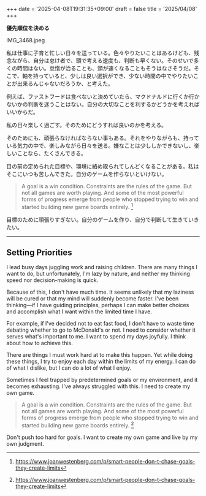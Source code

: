+++
date = '2025-04-08T19:31:35+09:00'
draft = false
title = '2025/04/08'
+++

**優先順位を決める**

IMG_3468.jpeg

私は仕事に子育と忙しい日々を送っている。色々やりたいことはあるけども、残念ながら、自分は怠け者で、頭で考える速度も、判断も早くない。そのせいで多くの時間はない。怠惰が治ることも、頭が速くなることもそうはなさそうだ。そこで、軸を持っていると、少しは良い選択ができ、少ない時間の中でやりたいことが出来るんじゃないだろうか、と考えた。

例えば、ファストフードは食べないと決めていたら、マクドナルドに行くか行かないかの判断を迷うことはない。自分の大切なことを利するかどうかを考えればいいからだ。

私の日々楽しく過ごす。そのためにどうすれば良いのかを考える。

そのためにも、頑張らなければならない事もある。それをやりながらも、持っている気力の中で、楽しみながら日々を送る。嫌なことは少ししかできないし、楽しいことなら、たくさんできる。

目の前の定められた目標や、環境に絡め取られてしんどくなることがある。私はそこにいつも苦しんできた。自分のゲームを作らないといけない。

> A goal is a win condition. Constraints are the rules of the game. But not all games are worth playing. And some of the most powerful forms of progress emerge from people who stopped trying to win and started building new game boards entirely.
[^1]

目標のために頑張りすぎない。自分のゲームを作り、自分で判断して生きていきたい。

---

## Setting Priorities

I lead busy days juggling work and raising children. There are many things I want to do, but unfortunately, I'm lazy by nature, and neither my thinking speed nor decision-making is quick. 

Because of this, I don't have much time. It seems unlikely that my laziness will be cured or that my mind will suddenly become faster. I've been thinking—if I have guiding principles, perhaps I can make better choices and accomplish what I want within the limited time I have.

For example, if I've decided not to eat fast food, I don't have to waste time debating whether to go to McDonald's or not. I need to consider whether it serves what's important to me.
I want to spend my days joyfully. I think about how to achieve this.

There are things I must work hard at to make this happen. Yet while doing these things, I try to enjoy each day within the limits of my energy. I can do of what I dislike, but I can do a lot of what I enjoy.

Sometimes I feel trapped by predetermined goals or my environment, and it becomes exhausting. I've always struggled with this. I need to create my own game.

> A goal is a win condition. Constraints are the rules of the game. But not all games are worth playing. And some of the most powerful forms of progress emerge from people who stopped trying to win and started building new game boards entirely.
[^1]

Don't push too hard for goals. I want to create my own game and live by my own judgment.

[^1]: https://www.joanwestenberg.com/p/smart-people-don-t-chase-goals-they-create-limits
